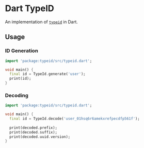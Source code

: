 # Dart TypeID

An implementation of [`typeid`](https://github.com/jetpack-io/typeid) in Dart.

## Usage

### ID Generation
```dart
import 'package:typeid/src/typeid.dart';

void main() {
  final id = TypeId.generate('user');
  print(id);
}
```

### Decoding
```dart
import 'package:typeid/src/typeid.dart';

void main() {
  final id = TypeId.decode('user_01hsq6r6amekxrefpecdfp561f');
  
  print(decoded.prefix);
  print(decoded.suffix);
  print(decoded.uuid.version);
}
```

